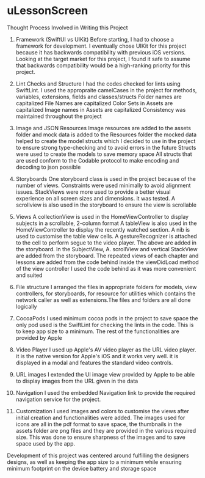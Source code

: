 # uLessonScreen

Thought Process Involved in Writing this Project
1. Framework (SwiftUI vs UIKit)
Before starting, I had to choose a framework for development. I eventually chose UIKit for this project because it has backwards compatibility 
with previous iOS versions. Looking at the target market for this project, I found it safe to assume that backwards compatibility would be a high-ranking 
priority for this project.

2. Lint Checks and Structure
I had the codes checked for lints using SwiftLint. 
I used the appropraite camelCases in the project for methods, variables, extensions, fields and classes/structs
Folder names are capitalized
File Names are capitalized
Color Sets in Assets are capitalized
Image names in Assets are capitalized
Consistency was maintained throughout the project

3. Image and JSON Resources
Image resources are added to the assets folder and mock data is added to the Resources folder
the mocked data helped to create the model structs which I decided to use in the project to ensure strong type-checking and to avoid errors in the future
Structs were used to create the models to save memory space
All structs that are used conform to the Codable protocol to make encoding and decoding to json possible

4. Storyboards
One storyboard class is used in the project because of the number of views.
Constraints were used minimally to avoid alignment issues. StackViews were more used to provide a better visual experience on all screen sizes and dimensions. it was tested.
A scrollview is also used in the storyboard to ensure the view is scrollable

5. Views
A collectionView is used in the HomeViewController to display subjects in a scrollable, 2-column format
A tableView is also used in the HomeViewController to display the recently watched section. A nib is used to customise the table view cells. A gestureRecognizer is attached to the cell to perform segue to the video player.
The above are added in the storyboard.
In the SubjectView, A. scrollView and vertical StackView are added from the storyboard.
The repeated views of each chapter and lessons are added from the code behind inside the viewDidLoad method of the view controller
I used the code behind as it was more convenient and suited

6. File structure
I arranged the files in appropriate folders for models, view controllers, for storyboards, for resource for utilities which contains the network caller as well as extensions.The files and folders are  all done logically

7. CocoaPods
I used minimum cocoa pods in the project to save space the only pod used is the SwiftLint for checking the lints in the code. This is to keep app size to a minimum.
The rest of the functionalities are provided by Apple

8. Video Player
I used up Apple's AV video player as the URL video player. it is the native version for Apple's iOS and it works very well. it is displayed in a modal and features the standard video controls.

9. URL images
I extended the UI image view provided by Apple to be able to display images from the URL given in the data

10. Navigation
I used the embedded Navigation link to provide the required navigation service for the project.

11. Customization
I used images and colors to customise the views after initial creation and functionalities were added. The images used for icons are all in the pdf format to save space, the thumbnails in the assets folder are png files and they are provided in the various required size. This was done to ensure sharpness of the images and to save space used by the app.


Development of this project was centered around fulfilling the designers designs, as well as keeping the app size to a minimum while ensuring minimum footprint on the device battery and storage space
